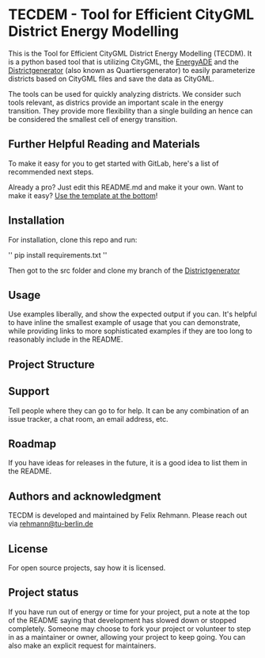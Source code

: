 # TECDEM - Tool for Efficient CityGML District Energy Modelling

This is the Tool for Efficient CityGML District Energy Modelling (TECDM). It is a python based tool that is utilizing CityGML, the [EnergyADE](https://www.citygmlwiki.org/images/4/41/KIT-UML-Diagramme-Profil.pdf) and the [Districtgenerator](https://github.com/RWTH-EBC/districtgenerator) (also known as Quartiersgenerator) to easily parameterize districts based on CityGML files and save the data as CityGML. 


The tools can be used for quickly analyzing districts. We consider such tools relevant, as districs provide an important scale in the energy transition. They provide more flexibility than a single building an hence can be considered the smallest cell of energy transition. 

## Further Helpful Reading and Materials

To make it easy for you to get started with GitLab, here's a list of recommended next steps.

Already a pro? Just edit this README.md and make it your own. Want to make it easy? [Use the template at the bottom](#editing-this-readme)!


## Installation

For installation, clone this repo and run: 

'' pip install requirements.txt ''

Then got to the src folder and clone my branch of the [Districtgenerator](https://github.com/c0nb4/districtgenerator)

## Usage
Use examples liberally, and show the expected output if you can. It's helpful to have inline the smallest example of usage that you can demonstrate, while providing links to more sophisticated examples if they are too long to reasonably include in the README.

## Project Structure 



## Support
Tell people where they can go to for help. It can be any combination of an issue tracker, a chat room, an email address, etc.

## Roadmap
If you have ideas for releases in the future, it is a good idea to list them in the README.


## Authors and acknowledgment
TECDM is developed and maintained by Felix Rehmann. Please reach out via rehmann@tu-berlin.de 

## License
For open source projects, say how it is licensed.

## Project status
If you have run out of energy or time for your project, put a note at the top of the README saying that development has slowed down or stopped completely. Someone may choose to fork your project or volunteer to step in as a maintainer or owner, allowing your project to keep going. You can also make an explicit request for maintainers.
